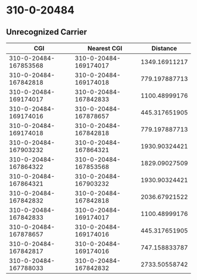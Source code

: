 # 310-0-20484
## Unrecognized Carrier


| CGI | Nearest CGI | Distance |
|-----|-------------|----------|
| 310-0-20484-167853568 | 310-0-20484-169174017 | 1349.16911217 |
| 310-0-20484-167842818 | 310-0-20484-169174018 | 779.197887713 |
| 310-0-20484-169174017 | 310-0-20484-167842833 | 1100.48999176 |
| 310-0-20484-169174016 | 310-0-20484-167878657 | 445.317651905 |
| 310-0-20484-169174018 | 310-0-20484-167842818 | 779.197887713 |
| 310-0-20484-167903232 | 310-0-20484-167864321 | 1930.90324421 |
| 310-0-20484-167864322 | 310-0-20484-167853568 | 1829.09027509 |
| 310-0-20484-167864321 | 310-0-20484-167903232 | 1930.90324421 |
| 310-0-20484-167842832 | 310-0-20484-167842818 | 2036.67921522 |
| 310-0-20484-167842833 | 310-0-20484-169174017 | 1100.48999176 |
| 310-0-20484-167878657 | 310-0-20484-169174016 | 445.317651905 |
| 310-0-20484-167842817 | 310-0-20484-169174016 | 747.158833787 |
| 310-0-20484-167788033 | 310-0-20484-167842832 | 2733.50558742 |
